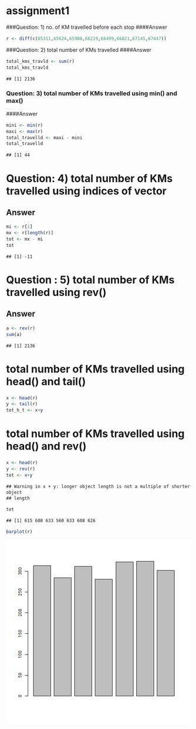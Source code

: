 # assignment1





###Question: 1) no. of KM travelled before each stop
####Answer

```r
r <- diff(c(65311,65624,65908,66219,66499,66821,67145,67447))
```
###Question: 2) total number of KMs travelled 
####Answer 

```r
total_kms_travld <- sum(r) 
total_kms_travld
```

```
## [1] 2136
```
### Question: 3) total number of KMs travelled using min() and max()
####Answer 

```r
mini <- min(r)
maxi <- max(r)
total_travelld <- maxi - mini 
total_travelld
```

```
## [1] 44
```
# Question: 4) total number of KMs travelled using indices of vector
## Answer

```r
mi <- r[1]
mx <- r[length(r)]
tot <- mx - mi 
tot
```

```
## [1] -11
```
# Question : 5) total number of KMs travelled using rev()
## Answer

```r
a <- rev(r)
sum(a)
```

```
## [1] 2136
```

# total number of KMs travelled using head() and tail()

```r
x <- head(r)
y <- tail(r)
tot_h_t <- x+y
```
# total number of KMs travelled using head() and rev()

```r
x <- head(r)
y <- rev(r)
tot <- x+y
```

```
## Warning in x + y: longer object length is not a multiple of shorter object
## length
```

```r
tot
```

```
## [1] 615 608 633 560 633 608 626
```

```r
barplot(r)
```

![plot of chunk unnamed-chunk-8](figure/unnamed-chunk-8-1.png)
